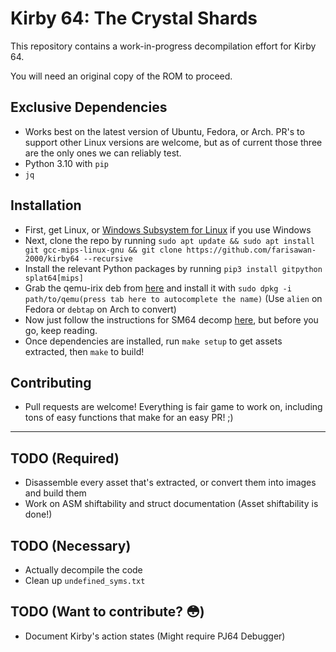 # Kirby 64: The Crystal Shards

This repository contains a work-in-progress decompilation effort for Kirby 64.

You will need an original copy of the ROM to proceed.

## Exclusive Dependencies
 - Works best on the latest version of Ubuntu, Fedora, or Arch. PR's to support other Linux versions are welcome, but as of current those three are the only ones we can reliably test.
 - Python 3.10 with `pip`
 - `jq`

## Installation
 - First, get Linux, or [Windows Subsystem for Linux](https://aka.ms/wslinstall) if you use Windows
 - Next, clone the repo by running `sudo apt update && sudo apt install git gcc-mips-linux-gnu && git clone https://github.com/farisawan-2000/kirby64 --recursive`
 - Install the relevant Python packages by running `pip3 install gitpython splat64[mips]`
 - Grab the qemu-irix deb from [here](https://github.com/n64decomp/qemu-irix/releases) and install it with `sudo dpkg -i path/to/qemu(press tab here to autocomplete the name)` (Use `alien` on Fedora or `debtap` on Arch to convert)
 - Now just follow the instructions for SM64 decomp [here](https://github.com/n64decomp/sm64/tree/master/README.md), but before you go, keep reading.
 - Once dependencies are installed, run `make setup` to get assets extracted, then `make` to build!

## Contributing
 - Pull requests are welcome! Everything is fair game to work on, including tons of easy functions that make for an easy PR! ;)
---

## TODO (Required)
 - Disassemble every asset that's extracted, or convert them into images and build them
 - Work on ASM shiftability and struct documentation (Asset shiftability is done!)
 
## TODO (Necessary)
 - Actually decompile the code
 - Clean up `undefined_syms.txt`

## TODO (Want to contribute? 😳)
 - Document Kirby's action states (Might require PJ64 Debugger)
